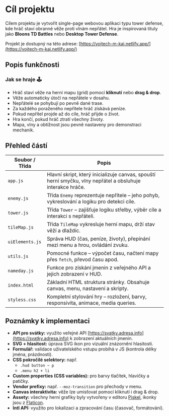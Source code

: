 # Cíl projektu  
Cílem projektu je vytvořit single-page webovou aplikaci typu tower defense, kde hráč staví obranné věže proti vlnám nepřátel. Hra je inspirovaná tituly jako **Bloons TD Battles** nebo **Desktop Tower Defense**.

Projekt je dostupný na této adrese: [https://vojtech-m-kaj.netlify.app/](https://vojtech-m-kaj.netlify.app/)

## Popis funkčnosti  

### Jak se hraje 🕹️  
- Hráč staví věže na herní mapu (grid) pomocí **kliknutí** nebo **drag & drop**.  
- Věže automaticky útočí na nepřátele v dosahu.  
- Nepřátelé se pohybují po pevně dané trase.  
- Za každého poraženého nepřítele hráč získává peníze.  
- Pokud nepřítel projde až do cíle, hráč přijde o život.  
- Hra končí, pokud hráč ztratí všechny životy.  
- Mapa, vlny a obtížnost jsou pevně nastaveny pro demonstraci mechanik.  

## Přehled částí  

| Soubor / Třída    | Popis                                                                                         |
|-------------------|-----------------------------------------------------------------------------------------------|
| `app.js`          | Hlavní skript, který inicializuje canvas, spouští herní smyčku, vlny nepřátel a obsluhuje interakce hráče. |
| `enemy.js`        | Třída `Enemy` reprezentuje nepřítele – jeho pohyb, vykreslování a logiku pro detekci cíle.     |
| `tower.js`        | Třída `Tower` – zajišťuje logiku střelby, výběr cíle a interakci s nepřáteli.                  |
| `tileMap.js`      | Třída `TileMap` vykresluje herní mapu, drží stav věží a dlaždic.                              |
| `uiElements.js`   | Správa HUD (čas, peníze, životy), přepínání mezi menu a hrou, ovládání zvuku.                  |
| `utils.js`        | Pomocné funkce – výpočet času, načtení mapy přes `fetch`, převod času apod.                    |
| `nameday.js`      | Funkce pro získání jmenin z veřejného API a jejich zobrazení v HUD.                            |
| `index.html`      | Základní HTML struktura stránky. Obsahuje canvas, menu, nastavení a skripty.                   |
| `styless.css`     | Kompletní stylování hry – rozložení, barvy, responsivita, animace, media queries.             |

## Poznámky k implementaci  

- **API pro svátky:** využito veřejné API [https://svatky.adresa.info](https://svatky.adresa.info) k zobrazení aktuálních jmenin.  
- **SVG + hlasitost:** úprava SVG ikon pro vizuální znázornění hlasitosti.  
- **Formulář:** validace uživatelského vstupu probíhá v JS (kontrola délky jména, prázdnosti).  
- **CSS pokročilé selektory:** např.  
  - `.hud button ~ p`  
  - `.menu h2 + li`  
- **Custom properties (CSS variables):** pro barvy tlačítek, hlavičky a patičky.  
- **Vendor prefixy:** např. `--moz-transition` pro přechody v menu.  
- **Canvas interaktivita:** věže lze umisťovat pomocí kliknutí i drag & drop.  
- **Assety:** všechny herní grafiky byly vytvořeny v editoru [Piskel](https://www.piskelapp.com/), ikonky jsou z [Flaticon](https://www.flaticon.com/).  
- **Intl API:** využito pro lokalizaci a zpracování času (časovač, formátování).
